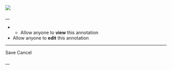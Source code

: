 ![](https://bat.bing.com/action/0?ti=56018282&Ver=2&mid=d130659a-4005-424a-bdf9-e14c45bf44d7&sid=201ffde0635411ee902411d77b750559&vid=20202bf0635411ee9ac03f2e618b0b9f&vids=0&msclkid=N&pi=0&lg=en-US&sw=800&sh=600&sc=24&nwd=1&tl=Shortform%20%7C%20Book&p=https%3A%2F%2Fwww.shortform.com%2Fapp%2Fbook%2Fa-brief-history-of-time%2Fquestion-2&r=&lt=273&evt=pageLoad&sv=1&rn=242904)

__

  *   * Allow anyone to **view** this annotation
  * Allow anyone to **edit** this annotation



* * *

Save Cancel

__



